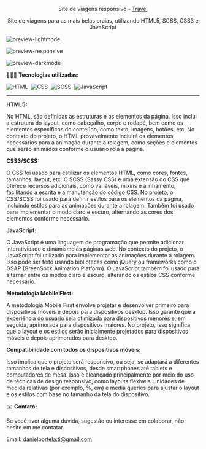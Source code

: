 <div align="center">

Site de viagens responsivo - <a href="https://travelsiteviagem.netlify.app/">Travel</a>

<p>Site de viagens para as mais belas praias, utilizando HTML5, SCSS, CSS3 e JavaScript</p>
</div>

![preview-lightmode](https://github.com/daniel-portela/travel-website/assets/110783805/36f84798-9423-4972-a311-51f7e45430ed)

![preview-responsive](https://github.com/daniel-portela/travel-website/assets/110783805/e57b7dd3-058f-4f89-b8aa-f2c08e9ac0d0)

![preview-darkmode](https://github.com/daniel-portela/travel-website/assets/110783805/f9cc9533-bff9-4cfc-91d4-8de05ef74b00)

👨🏼‍💻 <b>Tecnologias utilizadas:</b>

![HTML](https://img.shields.io/badge/-HTML-0D1117?style=for-the-badge&logo=html5&labelColor=0D1117)&nbsp;
![CSS](https://img.shields.io/badge/-CSS-0D1117?style=for-the-badge&logo=CSS3&logoColor=blue&labelColor=0D1117)&nbsp;
![SCSS](https://img.shields.io/badge/-SCSS-0D1117?style=for-the-badge&logo=sass&logoColor=roxo&labelColor=0D1117)&nbsp;
![JavaScript](https://img.shields.io/badge/-javascript-0D1117?style=for-the-badge&logo=javascript&logoColor=yellow&labelColor=0D1117)&nbsp;<hr>

<b>HTML5:</b>

No HTML, são definidas as estruturas e os elementos da página. Isso inclui a estrutura do layout, como cabeçalho, corpo e rodapé, bem como os elementos específicos do conteúdo, como texto, imagens, botões, etc.
No contexto do projeto, o HTML provavelmente incluirá os elementos necessários para a animação durante a rolagem, como seções e elementos que serão animados conforme o usuário rola a página.

<b>CSS3/SCSS:</b>

O CSS foi usado para estilizar os elementos HTML, como cores, fontes, tamanhos, layout, etc.
O SCSS (Sassy CSS) é uma extensão do CSS que oferece recursos adicionais, como variáveis, mixins e alinhamento, facilitando a escrita e a manutenção do código CSS.
No projeto, o CSS/SCSS foi usado para definir estilos para os elementos da página, incluindo estilos para as animações durante a rolagem. Também foi usado para implementar o modo claro e escuro, alternando as cores dos elementos conforme necessário.

<b>JavaScript:</b>

O JavaScript é uma linguagem de programação que permite adicionar interatividade e dinamismo às páginas web.
No contexto do projeto, o JavaScript foi utilizado para implementar as animações durante a rolagem. Isso pode ser feito usando bibliotecas como jQuery ou frameworks como o GSAP (GreenSock Animation Platform). O JavaScript também foi usado para alternar entre os modos claro e escuro, alterando os estilos CSS conforme necessário.

<b>Metodologia Mobile First:</b>

A metodologia Mobile First envolve projetar e desenvolver primeiro para dispositivos móveis e depois para dispositivos desktop. Isso garante que a experiência do usuário seja otimizada para dispositivos menores e, em seguida, aprimorada para dispositivos maiores. No projeto, isso significa que o layout e os estilos serão inicialmente projetados para dispositivos móveis e depois aprimorados para desktop.

<b>Compatibilidade com todos os dispositivos móveis:</b>

Isso implica que o projeto será responsivo, ou seja, se adaptará a diferentes tamanhos de tela e dispositivos, desde smartphones até tablets e computadores de mesa. Isso é alcançado principalmente por meio do uso de técnicas de design responsivo, como layouts flexíveis, unidades de medida relativas (por exemplo, %, em) e media queries para ajustar o layout e os estilos com base no tamanho da tela do dispositivo.

✉️ <b>Contato:</b>

Se você tiver alguma dúvida, sugestão ou interesse em colaborar, não hesite em me contatar.

Email: <a href="mailto:danielportela.ti@gmail.com">danielportela.ti@gmail.com</a> 
